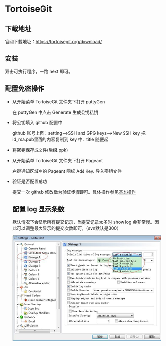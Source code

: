 # TortoiseGit #

## 下载地址 ##

官网下载地址：https://tortoisegit.org/download/

## 安装 ##

双击可执行程序，一路 next 即可。

## 配置免密操作 ##
+ 从开始菜单 TortoiseGit 文件夹下打开 puttyGen 

   在 puttyGen 中点击 Generate 生成公钥私钥

+ 将公钥填入 github 配置中
  
  github 账号上面：setting-->SSH and GPG keys-->New SSH key
  把id_rsa.pub里面的内容复制到 key 中，title 随便起

+ 将密钥保存成文件(后缀.ppk)

+ 从开始菜单 TortoiseGit 文件夹下打开 Pageant 

  右键通知区域中的 Pageant 图标 Add Key. 导入密钥文件

+ 验证是否配置成功

  提交一次 github 修改做为验证步骤即可。具体操作参见[基本操作](../basicop.md)

  ## 配置 log 显示条数 ##

  默认情况下会显示所有提交记录，当提交记录太多时 show log 会非常慢。因此可以调整最大显示的提交次数即可。（svn默认是300）
  
  ![log_conf](../../../image/windows/tool/tortoisegit_log_conf.jpg)